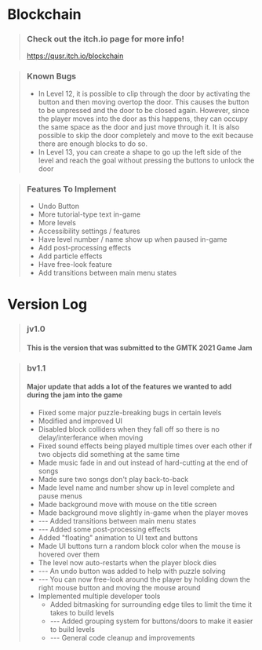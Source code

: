# Blockchain
> ### Check out the itch.io page for more info!
> https://qusr.itch.io/blockchain

> ### Known Bugs
> - In Level 12, it is possible to clip through the door by activating the button and then moving overtop the door. This causes the button to be unpressed and the door to be closed again. However, since the player moves into the door as this happens, they can occupy the same space as the door and just move through it. It is also possible to skip the door completely and move to the exit because there are enough blocks to do so.
> - In Level 13, you can create a shape to go up the left side of the level and reach the goal without pressing the buttons to unlock the door

> ### Features To Implement
> - Undo Button
> - More tutorial-type text in-game
> - More levels
> - Accessibility settings / features
> - Have level number / name show up when paused in-game
> - Add post-processing effects
> - Add particle effects
> - Have free-look feature
> - Add transitions between main menu states

# Version Log
> ### jv1.0
> #### This is the version that was submitted to the GMTK 2021 Game Jam

> ### bv1.1
> #### Major update that adds a lot of the features we wanted to add during the jam into the game
> - Fixed some major puzzle-breaking bugs in certain levels
> - Modified and improved UI
> - Disabled block colliders when they fall off so there is no delay/interferance when moving
> - Fixed sound effects being played multiple times over each other if two objects did something at the same time
> - Made music fade in and out instead of hard-cutting at the end of songs
> - Made sure two songs don't play back-to-back
> - Made level name and number show up in level complete and pause menus
> - Made background move with mouse on the title screen
> - Made background move slightly in-game when the player moves
> - --- Added transitions between main menu states
> - --- Added some post-processing effects
> - Added "floating" animation to UI text and buttons
> - Made UI buttons turn a random block color when the mouse is hovered over them
> - The level now auto-restarts when the player block dies
> - --- An undo button was added to help with puzzle solving
> - --- You can now free-look around the player by holding down the right mouse button and moving the mouse around
> - Implemented multiple developer tools
>	- Added bitmasking for surrounding edge tiles to limit the time it takes to build levels
>	- --- Added grouping system for buttons/doors to make it easier to build levels
>	- --- General code cleanup and improvements
